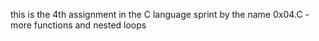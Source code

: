 this is the 4th assignment in the C language sprint 
by the name 0x04.C - more functions and nested loops
